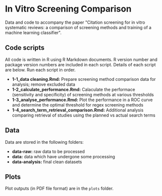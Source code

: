 # In Vitro Screening Comparison

Data and code to accompany the paper "Citation screening for in vitro systematic reviews: a comparison of screening methods and training of a machine learning classifier".

## Code scripts

All code is written in R using R Markdown documents. R version number and package version numbers are included in each script. Details of each script are below. Run each script in order.

- **1-1_data cleaning.Rmd:** Prepare screening method comparison data for analysis; remove excluded data
- **1-2_calculate_performance.Rmd:** Calaculate the performace (sensitivity and specificity) of screening methods at various thresholds
- **1-3_analyse_performance.Rmd:** Plot the performance in a ROC curve and determine the optimal threshold for regex screening methods
- **1-4_search_term_retrieval_comparison.Rmd:** Additional analysis comparing retrieval of studies using the planned vs actual search terms

## Data

Data are stored in the following folders:

- **data-raw:** raw data to be processed
- **data:** data which have undergone some processing
- **data-analysis:** final clean datasets

## Plots

Plot outputs (in PDF file format) are in the `plots` folder.
